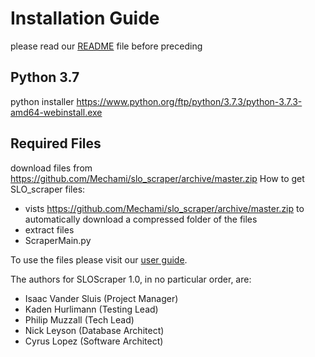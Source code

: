 # Installation Guide

please read our <a href="README.md" target="\_blank">README</a> file before preceding

## Python 3.7

python installer https://www.python.org/ftp/python/3.7.3/python-3.7.3-amd64-webinstall.exe

## Required Files

download files from https://github.com/Mechami/slo_scraper/archive/master.zip
How to get SLO_scraper files:
* vists https://github.com/Mechami/slo_scraper/archive/master.zip to automatically download a compressed folder of the files
* extract files
* ScraperMain.py

To use the files please visit our <a href="User Guide.md" target="\_blank">user guide</a>.

The authors for SLOScraper 1.0, in no particular order, are:
* Isaac Vander Sluis (Project Manager)
* Kaden Hurlimann (Testing Lead)
* Philip Muzzall (Tech Lead)
* Nick Leyson (Database Architect)
* Cyrus Lopez (Software Architect)
